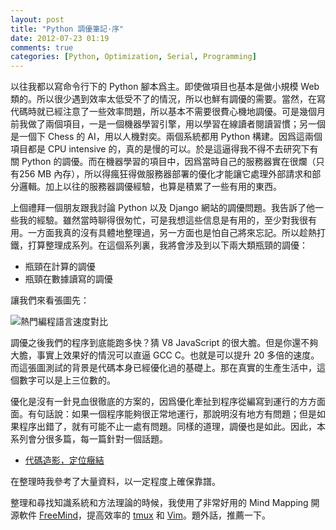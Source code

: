 ```yaml
---
layout: post
title: "Python 調優筆記·序"
date: 2012-07-23 01:19
comments: true
categories: [Python, Optimization, Serial, Programming]
---
```


以往我都以寫命令行下的 Python 腳本爲主。即使做項目也基本是做小規模 Web 類的。所以很少遇到效率太低受不了的情況，所以也鮮有調優的需要。當然，在寫代碼時就已經注意了一些效率問題，所以基本不需要很費心機地調優。可是幾個月前我做了兩個項目，一是一個機器學習引擎，用以學習在線讀者閱讀習慣；另一個是一個下 Chess 的 AI，用以人機對奕。<!-- more -->兩個系統都用 Python 構建。因爲這兩個項目都是 CPU intensive 的，真的是慢的可以。於是這逼得我不得不去研究下有關 Python
的調優。而在機器學習的項目中，因爲當時自己的服務器實在很爛（只有256 MB 內存），所以得瘋狂得做服務器部署的優化才能讓它處理外部請求和部分邏輯。加上以往的服務器調優經驗，也算是積累了一些有用的東西。

上個禮拜一個朋友跟我討論 Python 以及 Django 網站的調優問題。我告訴了他一些我的經驗。雖然當時聊得很匆忙，可是我想這些信息是有用的，至少對我很有用。一方面我真的沒有具體地整理過，另一方面也是怕自己將來忘記。所以趁熱打鐵，打算整理成系列。在這個系列裏，我將會涉及到以下兩大類瓶頸的調優：

- 瓶頸在計算的調優
- 瓶頸在數據讀寫的調優

讓我們來看張圖先：

![熱門編程語言速度對比](https://public.blu.livefilestore.com/y1pauSVpp8onRf0BIEWig2UQ0yvy0OYj-1bpinVGs6SqA4s4q2qZV1daZXxKrQXoG4ktnb0ddekeu2iTohP_PtyuQ/chart.png?psid=1 "熱門編程語言速度對比")

調優之後我們的程序到底能跑多快？猜 V8 JavaScript 的很大膽。但是你還不夠大膽，事實上效果好的情況可以直逼 GCC C。也就是可以提升 20 多倍的速度。而這張圖測試的背景是代碼本身已經優化過的基礎上。那在真實的生產生活中，這個數字可以是上三位數的。

優化是沒有一針見血很徹底的方案的，因爲優化牽扯到程序從編寫到運行的方方面面。有句話說：如果一個程序能夠很正常地運行，那說明沒有地方有問題；但是如果程序出錯了，就有可能不止一處有問題。同樣的道理，調優也是如此。因此，本系列會分很多篇，每一篇針對一個話題。

- [代碼造影，定位癥結](http://conanchou.github.com/blog/Optimization/Programming/Python/Serial/2012/07/25/python-optimization-2-profiling/ "
Python 調優筆記·代碼造影")

在整理時我參考了大量資料，以一定程度上確保靠譜。

整理和尋找知識系統和方法理論的時候，我使用了非常好用的 Mind Mapping 開源軟件 [FreeMind](http://freemind.sourceforge.net/wiki/index.php/Main_Page)，提高效率的 [tmux](http://tmux.sourceforge.net/) 和 [Vim](http://tmux.sourceforge.net/)。題外話，推薦一下。

